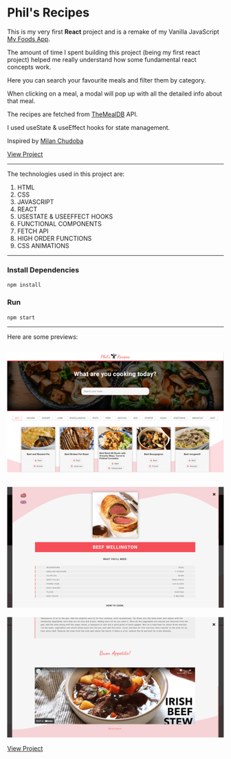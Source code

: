 # Phil's Recipes

This is my very first **React** project and is a remake of my Vanilla JavaScript [My Foods App](https://github.com/philipHinch/my-foods-app).

The amount of time I spent building this project (being my first react project) helped me really understand how some fundamental react concepts work.

Here you can search your favourite meals and filter them by category. 

When clicking on a meal, a modal will pop up with all the detailed info about that meal.

The recipes are fetched from [TheMealDB](https://www.themealdb.com/) API.

I used useState & useEffect hooks for state management. 

Inspired by [Milan Chudoba](https://dribbble.com/shots/6085508/attachments/6085508-Mamine-Recepty-TV-JOJ?mode=media)

[View Project](https://phils-recipes.netlify.app/)

---

The technologies used in this project are:

1. HTML
2. CSS
3. JAVASCRIPT
4. REACT
5. USESTATE & USEEFFECT HOOKS
6. FUNCTIONAL COMPONENTS
7. FETCH API
8. HIGH ORDER FUNCTIONS
9. CSS ANIMATIONS

---

### Install Dependencies

```
npm install
```

### Run

```
npm start
```

---

Here are some previews:

![This is a preview](./src/assets/preview1.png)
---
![This is a preview](./src/assets/preview2.png)
---
![This is a preview](./src/assets/preview3.png)

[View Project](https://phils-recipes.netlify.app/)


